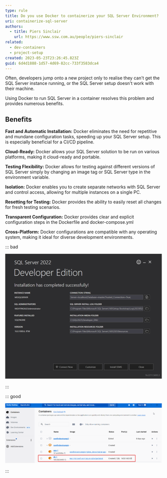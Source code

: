 ```yaml
---
type: rule
title: Do you use Docker to containerize your SQL Server Environment?
uri: containerize-sql-server
authors:
  - title: Piers Sinclair
    url: https://www.ssw.com.au/people/piers-sinclair
related:
  - dev-containers
  - project-setup
created: 2023-05-23T23:26:45.823Z
guid: 6d4d1888-1d57-4d69-82cc-733f3583dca4
---
```

Often, developers jump onto a new project only to realise they can't get the SQL Server instance running, or the SQL Server setup doesn't work with their machine.

Using Docker to run SQL Server in a container resolves this problem and provides numerous benefits.      

<!--endintro-->

## Benefits

 **Fast and Automatic Installation:** Docker eliminates the need for repetitive and mundane configuration tasks, speeding up your SQL Server setup. This is especially beneficial for a CI/CD pipeline.

 **Cloud-Ready:** Docker allows your SQL Server solution to be run on various platforms, making it cloud-ready and portable.

 **Testing Flexibility:** Docker allows for testing against different versions of SQL Server simply by changing an image tag or SQL Server type in the environment variable.

 **Isolation:** Docker enables you to create separate networks with SQL Server and control access, allowing for multiple instances on a single PC.

 **Resetting for Testing:** Docker provides the ability to easily reset all changes for fresh testing scenarios.

 **Transparent Configuration:** Docker provides clear and explicit configuration steps in the Dockerfile and docker-compose.yml

 **Cross-Platform:** Docker configurations are compatible with any operating system, making it ideal for diverse development environments.

::: bad

![Figure: Running a SQL environment outside a container](runningsqllocally.png)

:::

::: good

![Figure: Using Docker to containerize a SQL environment](dockersql.png)

:::
